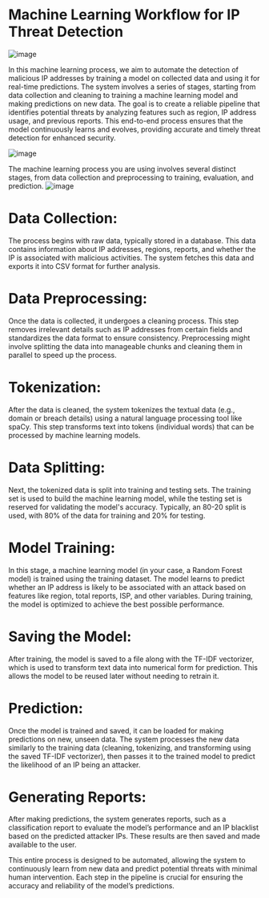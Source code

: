 # Machine Learning Workflow for IP Threat Detection
![image](https://github.com/user-attachments/assets/64562431-ec0d-4e62-ad62-edddb98bbbab)

In this machine learning process, we aim to automate the detection of malicious IP addresses by training a model on collected data and using it for real-time predictions. The system involves a series of stages, starting from data collection and cleaning to training a machine learning model and making predictions on new data. The goal is to create a reliable pipeline that identifies potential threats by analyzing features such as region, IP address usage, and previous reports. This end-to-end process ensures that the model continuously learns and evolves, providing accurate and timely threat detection for enhanced security.

![image](https://github.com/user-attachments/assets/ac7872a4-35dc-41e5-9cdf-cdb4be45e8e1)

The machine learning process you are using involves several distinct stages, from data collection and preprocessing to training, evaluation, and prediction. 
![image](https://github.com/user-attachments/assets/80dfdd52-08a2-4b83-a8f1-40987e3ff3f2)

# Data Collection: 
The process begins with raw data, typically stored in a database. This data contains information about IP addresses, regions, reports, and whether the IP is associated with malicious activities. The system fetches this data and exports it into CSV format for further analysis.

# Data Preprocessing: 
Once the data is collected, it undergoes a cleaning process. This step removes irrelevant details such as IP addresses from certain fields and standardizes the data format to ensure consistency. Preprocessing might involve splitting the data into manageable chunks and cleaning them in parallel to speed up the process.

# Tokenization: 
After the data is cleaned, the system tokenizes the textual data (e.g., domain or breach details) using a natural language processing tool like spaCy. This step transforms text into tokens (individual words) that can be processed by machine learning models.

# Data Splitting: 
Next, the tokenized data is split into training and testing sets. The training set is used to build the machine learning model, while the testing set is reserved for validating the model's accuracy. Typically, an 80-20 split is used, with 80% of the data for training and 20% for testing.

# Model Training: 
In this stage, a machine learning model (in your case, a Random Forest model) is trained using the training dataset. The model learns to predict whether an IP address is likely to be associated with an attack based on features like region, total reports, ISP, and other variables. During training, the model is optimized to achieve the best possible performance.

# Saving the Model: 
After training, the model is saved to a file along with the TF-IDF vectorizer, which is used to transform text data into numerical form for prediction. This allows the model to be reused later without needing to retrain it.

# Prediction: 
Once the model is trained and saved, it can be loaded for making predictions on new, unseen data. The system processes the new data similarly to the training data (cleaning, tokenizing, and transforming using the saved TF-IDF vectorizer), then passes it to the trained model to predict the likelihood of an IP being an attacker.

# Generating Reports: 
After making predictions, the system generates reports, such as a classification report to evaluate the model’s performance and an IP blacklist based on the predicted attacker IPs. These results are then saved and made available to the user.

This entire process is designed to be automated, allowing the system to continuously learn from new data and predict potential threats with minimal human intervention. Each step in the pipeline is crucial for ensuring the accuracy and reliability of the model’s predictions.
